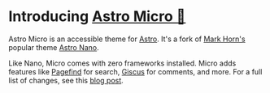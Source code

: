 # Introducing [Astro Micro 🔬](https://astro-micro.vercel.app/)

Astro Micro is an accessible theme for [Astro](https://astro.build/). It's a fork of [Mark Horn's](https://github.com/markhorn-dev) popular theme [Astro Nano](https://github.com/markhorn-dev/astro-nano).

Like Nano, Micro comes with zero frameworks installed. Micro adds features like [Pagefind](https://pagefind.app) for search, [Giscus](https://giscus.app) for comments, and more. For a full list of changes, see this [blog post](https://astro-micro.vercel.app/blog/00-micro-changelog).
